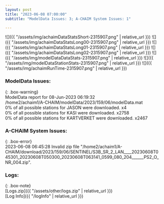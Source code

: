 ```yaml
---
layout: post
title: "2023-06-08 07:00:00"
subtitle: "ModelData Issues: 3; A-CHAIM System Issues: 1"

---
```


![]({{ "/assets/img/achaimDataStatsShort-2315907.png" | relative_url }})
![]({{ "/assets/img/achaimDataStatsLong00-2315907.png" | relative_url }})
![]({{ "/assets/img/achaimDataStatsLong01-2315907.png" | relative_url }})
![]({{ "/assets/img/achaimDataStatsLong02-2315907.png" | relative_url }})
![]({{ "/assets/img/modelDataDataStats-2315907.png" | relative_url }})
![]({{ "/assets/img/modelDataStationStats-2315907.png" | relative_url }})
![]({{ "/assets/img/achaimRunTime-2315907.png" | relative_url }})


### ModelData Issues:  
  
{: .box-warning}  
 ModelData report for 08-Jun-2023 06:19:32   
 /home2/achaim1/A-CHAIM/modelData/2023/159/06/modelData.mat   
 0% of all possible stations for JASON were downloaded. x4   
 0% of all possible stations for KASI were downloaded. x2758   
 0% of all possible stations for KARTVERKET were downloaded. x2467   
  
### A-CHAIM System Issues:  
  
{: .box-error}  
2023-06-08 06:45:28 Invalid zip file "/home2/achaim1/A-CHAIM/download/2023/159/06/SENTINEL/S3B_SR_2_LAN____20230608T045301_20230608T050300_20230608T063141_0599_080_204______PS2_O_NR_004.zip".  

### Logs:  
  
{: .box-note}  
[Logs.zip]({{ "/assets/other/logs.zip" | relative_url }})  
[Log Info]({{ "/logInfo" | relative_url }})  
